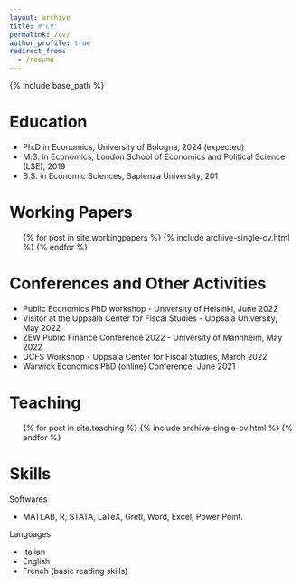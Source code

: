 ```yaml
---
layout: archive
title: #"CV"
permalink: /cv/
author_profile: true
redirect_from:
  - /resume
---
```


{% include base_path %}

Education
======
* Ph.D in Economics, University of Bologna, 2024 (expected)
* M.S. in Economics, London School of Economics and Political Science (LSE), 2019
* B.S. in Economic Sciences, Sapienza University, 201


Working Papers
======
  <ul>{% for post in site.workingpapers %}
    {% include archive-single-cv.html %}
  {% endfor %}</ul>
  
  Conferences and Other Activities
======

- Public Economics PhD workshop - University of Helsinki, June 2022
- Visitor at the Uppsala Center for Fiscal Studies - Uppsala University, May 2022
- ZEW Public Finance Conference 2022 - University of Mannheim, May 2022
- UCFS Workshop - Uppsala Center for Fiscal Studies, March 2022
- Warwick Economics PhD (online) Conference, June 2021

Teaching
======

   <ul>{% for post in site.teaching %}
   {% include archive-single-cv.html %}
   {% endfor %}</ul>
  
  
Skills
======
Softwares
* MATLAB, R, STATA, LaTeX, Gretl, Word, Excel, Power Point.

Languages
 *	Italian 
 *  English 
 *  French (basic reading skills)


